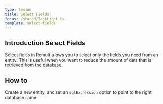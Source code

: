 ```yaml
---
type: lesson
title: Select Fields
focus: /shared/TaskLight.ts
template: select-fields
---
```


## Introduction Select Fields

Select fields in Remult allows you to select only the fields you need from an entity. This is useful when you want to reduce the amount of data that is retrieved from the database.

## How to

Create a new entity, and set an `sqlExpression` option to point to the right database name.
